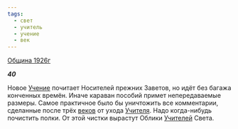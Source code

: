 ```yaml
---
tags:
  - свет
  - учитель
  - учение
  - век
---
```

[Община 1926г](https://127.0.0.1:4002/agni/1926)

___40___

Новое [Учение](../../../tags/#учение) почитает Носителей прежних Заветов, но идёт без багажа конченных времён. Иначе караван пособий примет непередаваемые размеры. Самое практичное было бы уничтожить все комментарии, сделанные после трёх [веков](../../../tags/#век) от ухода [Учителя](../../../tags/#учитель). Надо когда-нибудь почистить полки. От этой чистки вырастут Облики [Учителей](../../../tags/#учитель) Света.   

